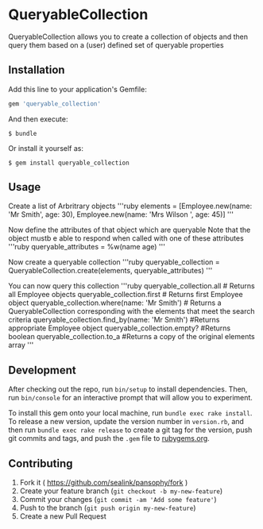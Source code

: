 # QueryableCollection

QueryableCollection allows you to create a collection of objects and then query them based on a (user) defined set of queryable properties

## Installation

Add this line to your application's Gemfile:

```ruby
gem 'queryable_collection'
```

And then execute:

    $ bundle

Or install it yourself as:

    $ gem install queryable_collection

## Usage

Create a list of Arbritrary objects
'''ruby
elements = [Employee.new(name: 'Mr Smith', age: 30), Employee.new(name: 'Mrs Wilson ', age: 45)]
'''

Now define the attributes of that object which are queryable
Note that the object mustb e able to respond when called with one of these attributes
'''ruby
queryable_attributes = %w(name age)
'''

Now create a queryable collection
'''ruby
queryable_collection = QueryableCollection.create(elements, queryable_attributes)
'''

You can now query this collection
'''ruby
queryable_collection.all # Returns all Employee objects
queryable_collection.first # Returns first Employee object
queryable_collection.where(name: 'Mr Smith') # Returns a QueryableCollection corresponding with the elements that meet the search criteria
queryable_collection.find_by(name: 'Mr Smith') #Returns appropriate Employee object
queryable_collection.empty? #Returns boolean
queryable_collection.to_a #Returns a copy of the original elements array
'''

## Development

After checking out the repo, run `bin/setup` to install dependencies. Then, run `bin/console` for an interactive prompt that will allow you to experiment.

To install this gem onto your local machine, run `bundle exec rake install`. To release a new version, update the version number in `version.rb`, and then run `bundle exec rake release` to create a git tag for the version, push git commits and tags, and push the `.gem` file to [rubygems.org](https://rubygems.org).

## Contributing

1. Fork it ( https://github.com/sealink/pansophy/fork )
2. Create your feature branch (`git checkout -b my-new-feature`)
3. Commit your changes (`git commit -am 'Add some feature'`)
4. Push to the branch (`git push origin my-new-feature`)
5. Create a new Pull Request
